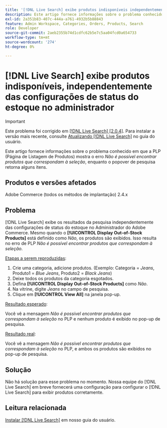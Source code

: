 ```yaml
---
title: '[!DNL Live Search] exibe produtos indisponíveis independentemente das configurações de status de estoque no administrador'
description: Este artigo fornece informações sobre o problema conhecido em que a Página de listagem de produtos (PLP) mostra o erro *Não é possível encontrar produtos que correspondam à seleção*, enquanto o popover de pesquisa retorna alguns itens.
exl-id: 2a351b83-407c-444a-a761-4932b5b88843
feature: Admin Workspace, Categories, Orders, Products, Search
role: Developer
source-git-commit: 2aeb2355b74d1cdfc62b5e7c5aa04fcd0a654733
workflow-type: tm+mt
source-wordcount: '274'
ht-degree: 0%

---
```


# [!DNL Live Search] exibe produtos indisponíveis, independentemente das configurações de status do estoque no administrador

>[!IMPORTANT]
>
>Este problema foi corrigido em [[!DNL Live Search] [2.0.4]](https://experienceleague.adobe.com/docs/commerce-merchant-services/live-search/release-notes.html). Para instalar a versão mais recente, consulte [Atualizando [!DNL Live Search]](https://experienceleague.adobe.com/docs/commerce-merchant-services/live-search/onboard/install.html#update) no guia do usuário.

Este artigo fornece informações sobre o problema conhecido em que a PLP (Página de Listagem de Produtos) mostra o erro *Não é possível encontrar produtos que correspondam à seleção*, enquanto o popover de pesquisa retorna alguns itens.

## Produtos e versões afetados

Adobe Commerce (todos os métodos de implantação) 2.4.x

## Problema

[!DNL Live Search] exibe os resultados da pesquisa independentemente das configurações de status do estoque no Administrador do Adobe Commerce. Mesmo quando o **[!UICONTROL Display Out-of-Stock Products]** está definido como *Não*, os produtos são exibidos. Isso resulta no erro de PLP *Não é possível encontrar produtos que correspondam à seleção*.

<u>Etapas a serem reproduzidas</u>:

1. Crie uma categoria, adicione produtos. (Exemplo: Categoria = _Jeans_, Produto1 = _Blue Jeans_, Produto2 = _Black Jeans_)
1. Deixe todos os produtos da categoria esgotados.
1. Defina **[!UICONTROL Display Out-of-Stock Products]** como *Não*.
1. Na vitrine, digite *Jeans* no campo de pesquisa.
1. Clique em **[!UICONTROL View All]** na janela pop-up.

<u>Resultado esperado</u>:

Você vê a mensagem *Não é possível encontrar produtos que correspondam à seleção* no PLP e nenhum produto é exibido no pop-up de pesquisa.

<u>Resultado real</u>:

Você vê a mensagem *Não é possível encontrar produtos que correspondam à seleção* no PLP, e ambos os produtos são exibidos no pop-up de pesquisa.

## Solução

Não há solução para esse problema no momento. Nossa equipe do [!DNL Live Search] em breve fornecerá uma configuração para configurar o [!DNL Live Search] para exibir produtos corretamente.

## Leitura relacionada

[Instalar [!DNL Live Search]](https://experienceleague.adobe.com/en/docs/commerce-merchant-services/live-search/install) em nosso guia do usuário.
